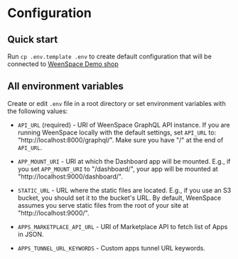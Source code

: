# Configuration

## Quick start

Run `cp .env.template .env` to create default configuration that will be connected to [WeenSpace Demo shop](https://demo.weenspace.io/dashboard/)

## All environment variables

Create or edit `.env` file in a root directory or set environment variables with the following values:

- `API_URL` (required) - URI of WeenSpace GraphQL API instance.
  If you are running WeenSpace locally with the default settings, set `API_URL` to: "http://localhost:8000/graphql/".
  Make sure you have "/" at the end of `API_URL`.

- `APP_MOUNT_URI` - URI at which the Dashboard app will be mounted.
  E.g., if you set `APP_MOUNT_URI` to "/dashboard/", your app will be mounted at "http://localhost:9000/dashboard/".

- `STATIC_URL` - URL where the static files are located.
  E.g., if you use an S3 bucket, you should set it to the bucket's URL. By default, WeenSpace assumes you serve static files from the root of your site at "http://localhost:9000/".

- `APPS_MARKETPLACE_API_URL` - URI of Marketplace API to fetch list of Apps in JSON.

- `APPS_TUNNEL_URL_KEYWORDS` - Custom apps tunnel URL keywords.
